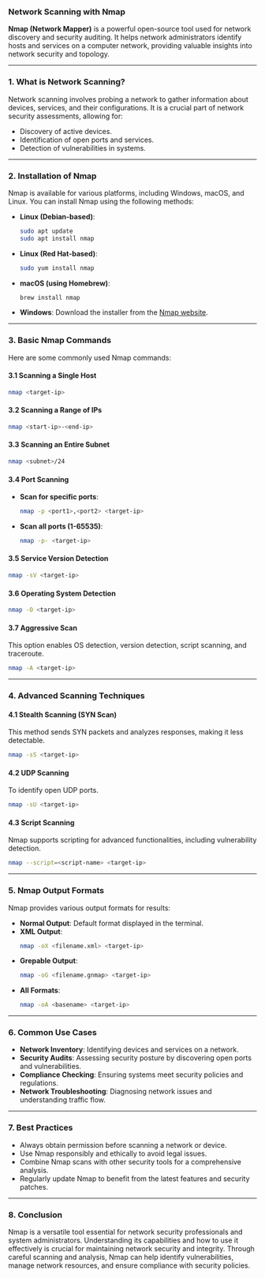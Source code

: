 ### Network Scanning with Nmap

**Nmap (Network Mapper)** is a powerful open-source tool used for network discovery and security auditing. It helps network administrators identify hosts and services on a computer network, providing valuable insights into network security and topology.

---

### 1. **What is Network Scanning?**

Network scanning involves probing a network to gather information about devices, services, and their configurations. It is a crucial part of network security assessments, allowing for:

- Discovery of active devices.
- Identification of open ports and services.
- Detection of vulnerabilities in systems.

---

### 2. **Installation of Nmap**

Nmap is available for various platforms, including Windows, macOS, and Linux. You can install Nmap using the following methods:

- **Linux (Debian-based)**:
  ```bash
  sudo apt update
  sudo apt install nmap
  ```

- **Linux (Red Hat-based)**:
  ```bash
  sudo yum install nmap
  ```

- **macOS (using Homebrew)**:
  ```bash
  brew install nmap
  ```

- **Windows**: Download the installer from the [Nmap website](https://nmap.org/download.html).

---

### 3. **Basic Nmap Commands**

Here are some commonly used Nmap commands:

#### 3.1 Scanning a Single Host
```bash
nmap <target-ip>
```

#### 3.2 Scanning a Range of IPs
```bash
nmap <start-ip>-<end-ip>
```

#### 3.3 Scanning an Entire Subnet
```bash
nmap <subnet>/24
```

#### 3.4 Port Scanning
- **Scan for specific ports**:
  ```bash
  nmap -p <port1>,<port2> <target-ip>
  ```
- **Scan all ports (1-65535)**:
  ```bash
  nmap -p- <target-ip>
  ```

#### 3.5 Service Version Detection
```bash
nmap -sV <target-ip>
```

#### 3.6 Operating System Detection
```bash
nmap -O <target-ip>
```

#### 3.7 Aggressive Scan
This option enables OS detection, version detection, script scanning, and traceroute.
```bash
nmap -A <target-ip>
```

---

### 4. **Advanced Scanning Techniques**

#### 4.1 Stealth Scanning (SYN Scan)
This method sends SYN packets and analyzes responses, making it less detectable.
```bash
nmap -sS <target-ip>
```

#### 4.2 UDP Scanning
To identify open UDP ports.
```bash
nmap -sU <target-ip>
```

#### 4.3 Script Scanning
Nmap supports scripting for advanced functionalities, including vulnerability detection.
```bash
nmap --script=<script-name> <target-ip>
```

---

### 5. **Nmap Output Formats**

Nmap provides various output formats for results:

- **Normal Output**: Default format displayed in the terminal.
- **XML Output**:
  ```bash
  nmap -oX <filename.xml> <target-ip>
  ```
- **Grepable Output**:
  ```bash
  nmap -oG <filename.gnmap> <target-ip>
  ```
- **All Formats**:
  ```bash
  nmap -oA <basename> <target-ip>
  ```

---

### 6. **Common Use Cases**

- **Network Inventory**: Identifying devices and services on a network.
- **Security Audits**: Assessing security posture by discovering open ports and vulnerabilities.
- **Compliance Checking**: Ensuring systems meet security policies and regulations.
- **Network Troubleshooting**: Diagnosing network issues and understanding traffic flow.

---

### 7. **Best Practices**

- Always obtain permission before scanning a network or device.
- Use Nmap responsibly and ethically to avoid legal issues.
- Combine Nmap scans with other security tools for a comprehensive analysis.
- Regularly update Nmap to benefit from the latest features and security patches.

---

### 8. **Conclusion**

Nmap is a versatile tool essential for network security professionals and system administrators. Understanding its capabilities and how to use it effectively is crucial for maintaining network security and integrity. Through careful scanning and analysis, Nmap can help identify vulnerabilities, manage network resources, and ensure compliance with security policies.